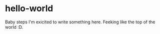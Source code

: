 # hello-world
Baby steps
I'm exicited to write something here. Feeking like the top of the world :D.

